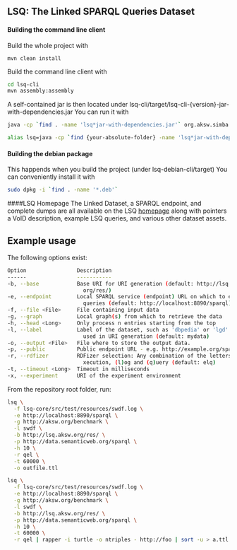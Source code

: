 ## LSQ: The Linked SPARQL Queries Dataset

#### Building the command line client
Build the whole project with

```
mvn clean install
```

Build the command line client with
```bash
cd lsq-cli
mvn assembly:assembly
```

A self-contained jar is then located under lsq-cli/target/lsq-cli-{version}-jar-with-dependencies.jar
You can run it with

```bash
java -cp `find . -name 'lsq*jar-with-dependencies.jar'` org.aksw.simba.lsq.cli.main.MainLSQ
```

```bash
alias lsq=java -cp `find {your-absolute-folder} -name 'lsq*jar-with-dependencies.jar'` org.aksw.simba.lsq.cli.main.MainLSQ
```



#### Building the debian package
This happends when you build the project (under lsq-debian-cli/target)
You can conveniently install it with

```bash
sudo dpkg -i `find . -name '*.deb'`
```

####LSQ Homepage 
The Linked Dataset, a SPARQL endpoint, and complete dumps are all available on the LSQ [homepage](http://aksw.github.io/LSQ/) along with pointers a VoID description, example LSQ queries, and various other dataset assets.

## Example usage

The following options exist:
```bash
Option                Description                                              
------                -----------                                              
-b, --base            Base URI for URI generation (default: http://lsq.aksw.   
                        org/res/)                                              
-e, --endpoint        Local SPARQL service (endpoint) URL on which to execute  
                        queries (default: http://localhost:8890/sparql)        
-f, --file <File>     File containing input data                               
-g, --graph           Local graph(s) from which to retrieve the data           
-h, --head <Long>     Only process n entries starting from the top             
-l, --label           Label of the dataset, such as 'dbpedia' or 'lgd'. Will be
                        used in URI generation (default: mydata)               
-o, --output <File>   File where to store the output data.                     
-p, --public          Public endpoint URL - e.g. http://example.org/sparql     
-r, --rdfizer         RDFizer selection: Any combination of the letters (e)    
                        xecution, (l)og and (q)uery (default: elq)             
-t, --timeout <Long>  Timeout in milliseconds                                  
-x, --experiment      URI of the experiment environment                        
```

From the repository root folder, run:

```bash
lsq \
  -f lsq-core/src/test/resources/swdf.log \
  -e http://localhost:8890/sparql \
  -g http://aksw.org/benchmark \
  -l swdf \
  -b http://lsq.aksw.org/res/ \
  -p http://data.semanticweb.org/sparql \
  -h 10 \
  -r qel \
  -t 60000 \
  -o outfile.ttl
```

```bash
lsq \
  -f lsq-core/src/test/resources/swdf.log \
  -e http://localhost:8890/sparql \
  -g http://aksw.org/benchmark \
  -l swdf \
  -b http://lsq.aksw.org/res/ \
  -p http://data.semanticweb.org/sparql \
  -h 10 \
  -t 60000 \
  -r qel | rapper -i turtle -o ntriples - http://foo | sort -u > a.ttl
```


